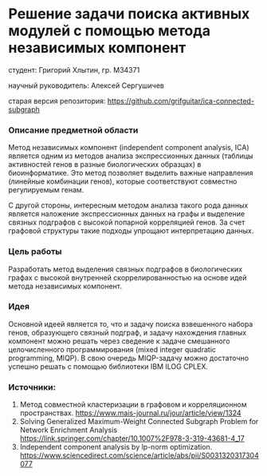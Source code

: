# Решение задачи поиска активных модулей с помощью метода независимых компонент

студент: Григорий Хлытин, гр. М34371

научный руководитель: Алексей Сергушичев

старая версия репозитория: https://github.com/grifguitar/ica-connected-subgraph

### Описание предметной области

Метод независимых компонент (independent component analysis, ICA) является одним из методов анализа экспрессионных данных (таблицы активностей генов в разные биологических образцах) в биоинформатике. Это метод позволяет выделить важные направления (линейные комбинации генов), которые соответствуют совместно регулируемым генам.

С другой стороны, интересным методом анализа такого рода данных является наложение экспрессионных данных на графы и выделение связных подграфов с высокой попарной корреляцией генов. За счет графовой структуры такие подходы упрощают интерпретацию данных.

### Цель работы

Разработать метод выделения связных подграфов в биологических графах с высокой внутренней скоррелированностью на основе идей метода независимых компонент.

### Идея

Основной идеей является то, что и задачу поиска взвешенного набора генов, образующего связный подграф, и задачу нахождения главных компонент можно решать через сведение к задаче смешанного целочисленного программирования (mixed integer quadratic programming, MIQP). В свою очередь MIQP-задачу можно достаточно успешно решать с помощью библиотеки IBM ILOG CPLEX.

### Источники:

1. Метод совместной кластеризации в графовом и корреляционном
   пространствах. https://www.mais-journal.ru/jour/article/view/1324
2. Solving Generalized Maximum-Weight Connected Subgraph Problem for Network Enrichment
   Analysis https://link.springer.com/chapter/10.1007%2F978-3-319-43681-4_17
3. Independent component analysis by lp-norm
   optimization. https://www.sciencedirect.com/science/article/abs/pii/S0031320317304077